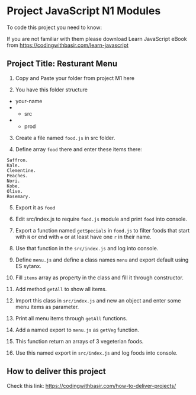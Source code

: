 # Project JavaScript N1 Modules

To code this project you need to know:

If you are not familiar with them please download Learn JavaScript eBook from https://codingwithbasir.com/learn-javascript

## Project Title: Resturant Menu

1. Copy and Paste your folder from project M1 here

2. You have this folder structure

- your-name
- - src
- - prod

3. Create a file named `food.js` in src folder.

4. Define array `food` there and enter these items there:

```
Saffron.
Kale.
Clementine.
Peaches.
Nori.
Kobe.
Olive.
Rosemary.
```

5. Export it as `food`

6. Edit src/index.js to require `food.js` module and print `food` into console.

7. Export a function named `getSpecials` in `food.js` to filter foods that start with `N` or end with `e` or at least have one `r` in their name.

8. Use that function in the `src/index.js` and log into console.

9. Define `menu.js` and define a class names `menu` and export default using ES sytanx.

10. Fill `items` array as property in the class and fill it through constructor.

11. Add method `getAll` to show all items.

12. Import this class in `src/index.js` and new an object and enter some menu items as parameter.

13. Print all menu items through `getAll` functions.

14. Add a named export to `menu.js` as `getVeg` function.

15. This function return an arrays of 3 vegeterian foods.

16. Use this named export in `src/index.js` and log foods into console.

## How to deliver this project

Check this link: https://codingwithbasir.com/how-to-deliver-projects/
